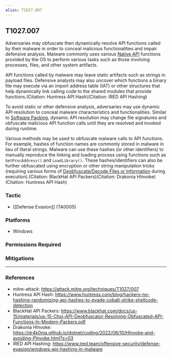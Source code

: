 ```yaml
---
alias: T1027.007
---
```


## T1027.007

Adversaries may obfuscate then dynamically resolve API functions called by their malware in order to conceal malicious functionalities and impair defensive analysis. Malware commonly uses various [Native API](https://attack.mitre.org/techniques/T1106) functions provided by the OS to perform various tasks such as those involving processes, files, and other system artifacts.

API functions called by malware may leave static artifacts such as strings in payload files. Defensive analysts may also uncover which functions a binary file may execute via an import address table (IAT) or other structures that help dynamically link calling code to the shared modules that provide functions.(Citation: Huntress API Hash)(Citation: IRED API Hashing)

To avoid static or other defensive analysis, adversaries may use dynamic API resolution to conceal malware characteristics and functionalities. Similar to [Software Packing](https://attack.mitre.org/techniques/T1027/002), dynamic API resolution may change file signatures and obfuscate malicious API function calls until they are resolved and invoked during runtime.

Various methods may be used to obfuscate malware calls to API functions. For example, hashes of function names are commonly stored in malware in lieu of literal strings. Malware can use these hashes (or other identifiers) to manually reproduce the linking and loading process using functions such as `GetProcAddress()` and `LoadLibrary()`. These hashes/identifiers can also be further obfuscated using encryption or other string manipulation tricks (requiring various forms of [Deobfuscate/Decode Files or Information](https://attack.mitre.org/techniques/T1140) during execution).(Citation: BlackHat API Packers)(Citation: Drakonia HInvoke)(Citation: Huntress API Hash)


### Tactic
- [[Defense Evasion]] (TA0005)

### Platforms
- Windows

### Permissions Required

### Mitigations


---
### References

- mitre-attack: https://attack.mitre.org/techniques/T1027/007
- Huntress API Hash: https://www.huntress.com/blog/hackers-no-hashing-randomizing-api-hashes-to-evade-cobalt-strike-shellcode-detection
- BlackHat API Packers: https://www.blackhat.com/docs/us-15/materials/us-15-Choi-API-Deobfuscator-Resolving-Obfuscated-API-Functions-In-Modern-Packers.pdf
- Drakonia HInvoke: https://dr4k0nia.github.io/dotnet/coding/2022/08/10/HInvoke-and-avoiding-PInvoke.html?s=03
- IRED API Hashing: https://www.ired.team/offensive-security/defense-evasion/windows-api-hashing-in-malware
